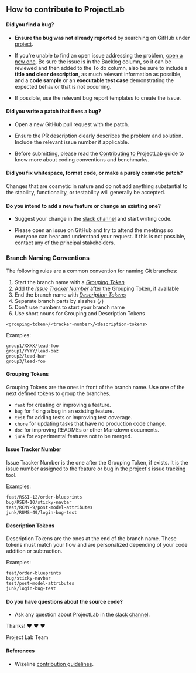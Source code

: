 ## How to contribute to ProjectLab

#### **Did you find a bug?**

- **Ensure the bug was not already reported** by searching on GitHub under [project](https://github.com/wizeline/project-lab/projects/1).

- If you're unable to find an open issue addressing the problem, [open a new one](https://github.com/wizeline/project-lab/projects/1). Be sure the issue is in the Backlog column, so it can be reviewed and then added to the To do column, also be sure to include a **title and clear description**, as much relevant information as possible, and a **code sample** or an **executable test case** demonstrating the expected behavior that is not occurring.

- If possible, use the relevant bug report templates to create the issue.

#### **Did you write a patch that fixes a bug?**

- Open a new GitHub pull request with the patch.

- Ensure the PR description clearly describes the problem and solution. Include the relevant issue number if applicable.

- Before submitting, please read the [Contributing to ProjectLab](https://github.com/wizeline/project-lab/blob/main/CODE_OF_CONDUCT.md) guide to know more about coding conventions and benchmarks.

#### **Did you fix whitespace, format code, or make a purely cosmetic patch?**

Changes that are cosmetic in nature and do not add anything substantial to the stability, functionality, or testability will generally be accepted.

#### **Do you intend to add a new feature or change an existing one?**

- Suggest your change in the [slack channel](https://slack.com/app_redirect?channel=CQCB5MWG6) and start writing code.

- Please open an issue on GitHub and try to attend the meetings so everyone can hear and understand your request. If this is not possible, contact any of the principal stakeholders.

### Branch Naming Conventions

The following rules are a common convention for naming Git branches:

1. Start the branch name with a [_Grouping Token_](#grouping-tokens)
2. Add the [_Issue Tracker Number_](#issue-tracker-number) after the Grouping Token, if available
3. End the branch name with [_Description Tokens_](#description-tokens)
4. Separate branch parts by slashes (`/`)
5. Don't use numbers to start your branch name
6. Use short nouns for Grouping and Description Tokens

```
<grouping-token>/<tracker-number>/<description-tokens>
```

Examples:

```
group1/XXXX/lead-foo
group1/YYYY/lead-baz
group2/lead-bar
group3/lead-foo
```

#### Grouping Tokens

Grouping Tokens are the ones in front of the branch name. Use one of the next defined tokens to group the branches.

- `feat` for creating or improving a feature.
- `bug` for fixing a bug in an existing feature.
- `test` for adding tests or improving test coverage.
- `chore` for updating tasks that have no production code change.
- `doc` for improving READMEs or other Markdown documents.
- `junk` for experimental features not to be merged.

#### Issue Tracker Number

Issue Tracker Number is the one after the Grouping Token, if exists. It is the issue number assigned to the feature or bug in the project's issue tracking tool.

Examples:

```
feat/RSSI-12/order-blueprints
bug/RSEM-10/sticky-navbar
test/RCMY-9/post-model-attributes
junk/RUMS-49/login-bug-test
```

#### Description Tokens

Description Tokens are the ones at the end of the branch name. These tokens must match your flow and are personalized depending of your code addition or subtraction.

Examples:

```
feat/order-blueprints
bug/sticky-navbar
test/post-model-attributes
junk/login-bug-test
```

#### **Do you have questions about the source code?**

- Ask any question about ProjectLab in the [slack channel](https://slack.com/app_redirect?channel=CQCB5MWG6).

Thanks! :heart: :heart: :heart:

Project Lab Team

#### **References**

- Wizeline [contribution guidelines](https://github.com/wizeline/wize-docs/blob/master/development/git-contributing-guidelines.md).
